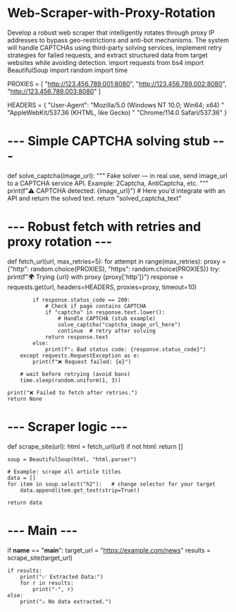 # Web-Scraper-with-Proxy-Rotation
Develop a robust web scraper that intelligently rotates through proxy IP addresses to  bypass geo-restrictions and anti-bot mechanisms. The system will handle CAPTCHAs  using third-party solving services, implement retry strategies for failed requests, and  extract structured data from target websites while avoiding detection.
import requests
from bs4 import BeautifulSoup
import random
import time


PROXIES = [
    "http://123.456.789.001:8080",
    "http://123.456.789.002:8080",
    "http://123.456.789.003:8080"
]


HEADERS = {
    "User-Agent": "Mozilla/5.0 (Windows NT 10.0; Win64; x64) "
                  "AppleWebKit/537.36 (KHTML, like Gecko) "
                  "Chrome/114.0 Safari/537.36"
}

# --- Simple CAPTCHA solving stub ---
def solve_captcha(image_url):
    """
    Fake solver — in real use, send image_url to a CAPTCHA service API.
    Example: 2Captcha, AntiCaptcha, etc.
    """
    print(f"⚠️ CAPTCHA detected: {image_url}")
    # Here you'd integrate with an API and return the solved text.
    return "solved_captcha_text"


# --- Robust fetch with retries and proxy rotation ---
def fetch_url(url, max_retries=5):
    for attempt in range(max_retries):
        proxy = {"http": random.choice(PROXIES), "https": random.choice(PROXIES)}
        try:
            print(f"🌍 Trying {url} with proxy {proxy['http']}")
            response = requests.get(url, headers=HEADERS, proxies=proxy, timeout=10)

            if response.status_code == 200:
                # Check if page contains CAPTCHA
                if "captcha" in response.text.lower():
                    # Handle CAPTCHA (stub example)
                    solve_captcha("captcha_image_url_here")
                    continue  # retry after solving
                return response.text
            else:
                print(f"⚠️ Bad status code: {response.status_code}")
        except requests.RequestException as e:
            print(f"❌ Request failed: {e}")

        # wait before retrying (avoid bans)
        time.sleep(random.uniform(1, 3))

    print("❌ Failed to fetch after retries.")
    return None


# --- Scraper logic ---
def scrape_site(url):
    html = fetch_url(url)
    if not html:
        return []

    soup = BeautifulSoup(html, "html.parser")

    # Example: scrape all article titles
    data = []
    for item in soup.select("h2"):   # change selector for your target
        data.append(item.get_text(strip=True))

    return data


# --- Main ---
if __name__ == "__main__":
    target_url = "https://example.com/news"
    results = scrape_site(target_url)

    if results:
        print("✅ Extracted Data:")
        for r in results:
            print("-", r)
    else:
        print("⚠️ No data extracted.")
